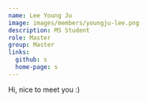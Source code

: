 ```yaml
---
name: Lee Young Ju
image: images/members/youngju-lee.png
description: MS Student
role: Master
group: Master
links:
  github: s
  home-page: s
---
```


Hi, nice to meet you :)